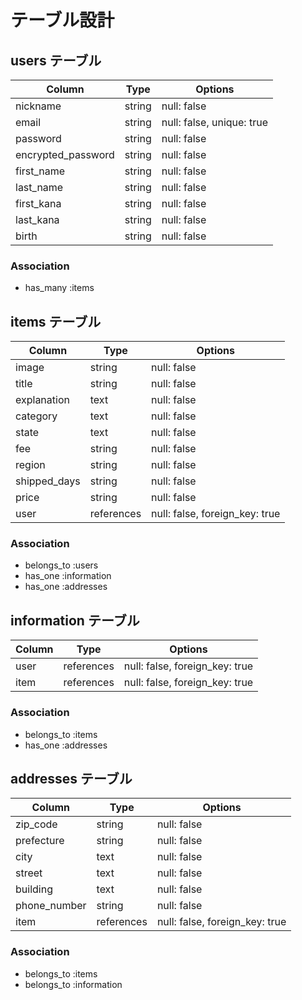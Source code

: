 # テーブル設計

## users テーブル

| Column             | Type   | Options                   |
| ------------------ | ------ | ------------------------- |
| nickname           | string | null: false               |
| email              | string | null: false, unique: true |
| password           | string | null: false               |
| encrypted_password | string | null: false               |
| first_name         | string | null: false               |
| last_name          | string | null: false               |
| first_kana         | string | null: false               |
| last_kana          | string | null: false               |
| birth              | string | null: false               |

### Association
- has_many :items

## items テーブル

| Column             | Type       | Options                        |
| ------------------ | ---------- | ------------------------------ |
| image              | string     | null: false                    |
| title              | string     | null: false                    |
| explanation        | text       | null: false                    |
| category           | text       | null: false                    |
| state              | text       | null: false                    |
| fee                | string     | null: false                    |
| region             | string     | null: false                    |
| shipped_days       | string     | null: false                    |
| price              | string     | null: false                    |
| user               | references | null: false, foreign_key: true |

### Association
- belongs_to :users
- has_one    :information
- has_one    :addresses


## information テーブル

| Column             | Type       | Options                        |
| ------------------ | ---------- | ------------------------------ |
| user               | references | null: false, foreign_key: true |
| item               | references | null: false, foreign_key: true |

### Association
- belongs_to :items
- has_one    :addresses

## addresses テーブル

| Column             | Type       | Options                        |
| ------------------ | ---------- | ------------------------------ |
| zip_code           | string     | null: false                    |
| prefecture         | string     | null: false                    |
| city               | text       | null: false                    |
| street             | text       | null: false                    |
| building           | text       | null: false                    |
| phone_number       | string     | null: false                    |
| item               | references | null: false, foreign_key: true |

### Association
- belongs_to :items
- belongs_to :information
